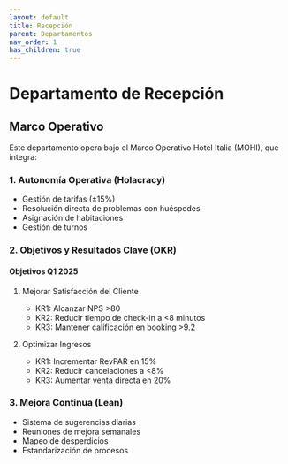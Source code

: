 ```yaml
---
layout: default
title: Recepción
parent: Departamentos
nav_order: 1
has_children: true
---
```


# Departamento de Recepción

## Marco Operativo

Este departamento opera bajo el Marco Operativo Hotel Italia (MOHI), que integra:

### 1. Autonomía Operativa (Holacracy)
- Gestión de tarifas (±15%)
- Resolución directa de problemas con huéspedes
- Asignación de habitaciones
- Gestión de turnos

### 2. Objetivos y Resultados Clave (OKR)
#### Objetivos Q1 2025
1. Mejorar Satisfacción del Cliente
   - KR1: Alcanzar NPS >80
   - KR2: Reducir tiempo de check-in a <8 minutos
   - KR3: Mantener calificación en booking >9.2

2. Optimizar Ingresos
   - KR1: Incrementar RevPAR en 15%
   - KR2: Reducir cancelaciones a <8%
   - KR3: Aumentar venta directa en 20%

### 3. Mejora Continua (Lean)
- Sistema de sugerencias diarias
- Reuniones de mejora semanales
- Mapeo de desperdicios
- Estandarización de procesos